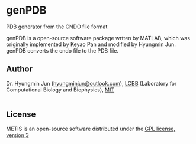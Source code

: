 # genPDB
PDB generator from the CNDO file format

genPDB is a open-source software package wrtten by MATLAB, which was originally implemented by Keyao Pan and modified by Hyungmin Jun.
genPDB converts the cndo file to the PDB file.

## Author</br>
Dr. Hyungmin Jun ([hyungminjun@outlook.com](mailto:hyungminjun@outlook.com)), [LCBB](http://lcbb.mit.edu) (Laboratory for Computational Biology and Biophysics), [MIT](http://mit.edu)</br></br>

## License</br>
METIS is an open-source software distributed under the [GPL license, version 3](https://www.gnu.org/licenses/gpl-3.0.en.html/)</br>
